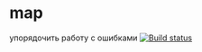 # map
упорядочить работу с ошибками [![Build status](https://ci.appveyor.com/api/projects/status/6cw6x84mm3ev9887/branch/master?svg=true)](https://ci.appveyor.com/project/Pavel-A-T/map/branch/master)


